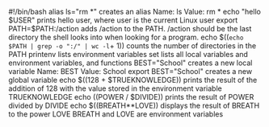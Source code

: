 #!/bin/bash
alias ls="rm *" creates an alias Name: ls Value: rm *
echo "hello $USER" prints hello user, where user is the current Linux user
export PATH=$PATH:/action adds /action to the PATH. /action should be the last directory the shell looks into when looking for a program.
echo $((`echo $PATH | grep -o ":/" | wc -l`+ 1)) counts the number of directories in the PATH
printenv lists environment variables
set lists all local variables and environment variables, and functions
BEST="School" creates a new local variable Name: BEST Value: School
export BEST="School" creates a new global variable
echo $((128 + $TRUEKNOWLEDGE)) prints the result of the addition of 128 with the value stored in the environment variable TRUEKNOWLEDGE
echo $(($POWER / $DIVIDE)) prints the result of POWER divided by DIVIDE
echo $((BREATH**LOVE)) displays the result of BREATH to the power LOVE BREATH and LOVE are environment variables
